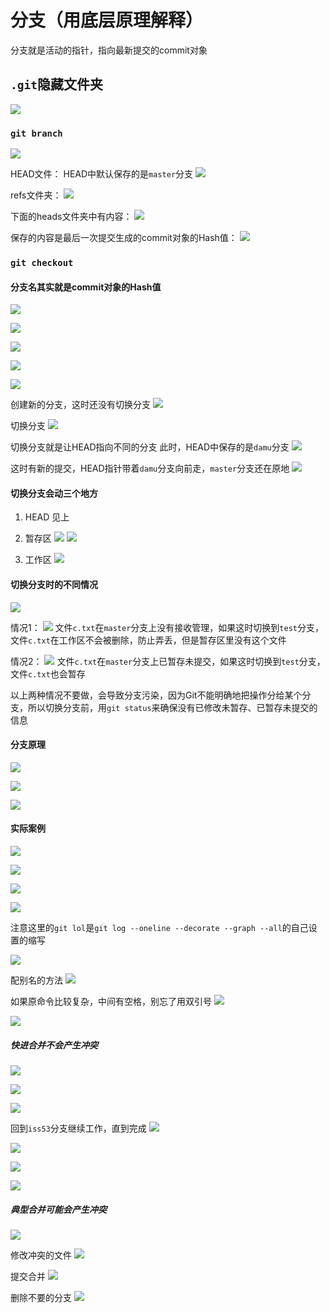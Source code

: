 # 分支（用底层原理解释）

分支就是活动的指针，指向最新提交的commit对象

## ```.git```隐藏文件夹

![](2022-11-28-23-25-41.png)

### ```git branch```

![](2022-12-03-18-24-58.png)

HEAD文件：
HEAD中默认保存的是```master```分支
![](2022-12-03-17-36-11.png)



refs文件夹：
![](2022-12-03-17-37-45.png)

下面的heads文件夹中有内容：
![](2022-12-03-17-42-25.png)

保存的内容是最后一次提交生成的commit对象的Hash值：
![](2022-12-03-17-43-25.png)

### ```git checkout```

#### 分支名其实就是commit对象的Hash值

![](2022-12-03-18-42-55.png)

![](2022-12-03-19-09-50.png)

![](2022-12-04-19-23-16.png)

![](2022-12-04-19-24-03.png)

![](2022-12-04-16-24-25.png)

创建新的分支，这时还没有切换分支
![](2022-12-03-18-29-19.png)

切换分支
![](2022-12-03-18-31-52.png)

切换分支就是让HEAD指向不同的分支
此时，HEAD中保存的是```damu```分支
![](2022-12-03-18-38-58.png)

这时有新的提交，HEAD指针带着```damu```分支向前走，```master```分支还在原地
![](2022-12-03-18-35-55.png)

#### 切换分支会动三个地方
1. HEAD
见上

2. 暂存区
![](2022-12-04-19-43-30.png)
![](2022-12-04-19-43-52.png)

3. 工作区
![](2022-12-04-19-47-43.png)

#### 切换分支时的不同情况
![](2022-12-04-19-28-44.png)

情况1：
![](2022-12-04-19-49-20.png)
文件```c.txt```在```master```分支上没有接收管理，如果这时切换到```test```分支，文件```c.txt```在工作区不会被删除，防止弄丢，但是暂存区里没有这个文件

情况2： 
![](2022-12-04-19-56-13.png)
文件```c.txt```在```master```分支上已暂存未提交，如果这时切换到```test```分支，文件```c.txt```也会暂存

以上两种情况不要做，会导致分支污染，因为Git不能明确地把操作分给某个分支，所以切换分支前，用```git status```来确保没有已修改未暂存、已暂存未提交的信息

#### 分支原理

![](2022-12-04-20-58-10.png)

![](2022-12-04-21-02-19.png)

![](2022-12-04-21-03-06.png)

#### 实际案例
![](2022-12-03-18-44-42.png)

![](2022-12-04-20-21-41.png)

![](2022-12-04-20-22-00.png)

![](2022-12-04-20-29-56.png)

注意这里的```git lol```是```git log --oneline --decorate --graph --all```的自己设置的缩写

![](2022-12-04-20-23-29.png)

配别名的方法
![](2022-12-04-20-53-57.png)

如果原命令比较复杂，中间有空格，别忘了用双引号
![](2022-12-04-20-55-37.png)

![](2022-12-04-20-32-06.png)

##### 快进合并不会产生冲突

![](2022-12-04-20-32-42.png)

![](2022-12-04-20-34-04.png)

![](2022-12-04-20-34-52.png)

回到```iss53```分支继续工作，直到完成
![](2022-12-04-20-36-42.png)

![](2022-12-04-20-37-25.png)

![](2022-12-04-20-47-14.png)

![](2022-12-04-20-48-15.png)

##### 典型合并可能会产生冲突

![](2022-12-04-20-39-40.png)

修改冲突的文件
![](2022-12-04-20-40-08.png)

提交合并
![](2022-12-04-20-43-31.png)

删除不要的分支
![](2022-12-04-20-45-34.png)

